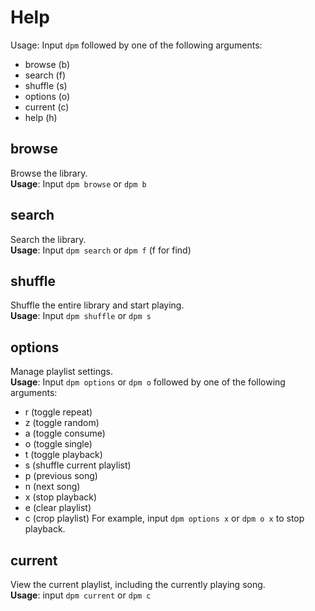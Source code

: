 # Help
Usage: Input `dpm` followed by one of the following arguments:
- browse (b)
- search (f)
- shuffle (s)
- options (o)
- current (c)
- help (h)
## browse
Browse the library.  
**Usage**: Input `dpm browse` or `dpm b`
## search
Search the library.  
**Usage**: Input `dpm search` or `dpm f` (f for find)
## shuffle
Shuffle the entire library and start playing.  
**Usage**: Input `dpm shuffle` or `dpm s`
## options
Manage playlist settings.  
**Usage**: Input `dpm options` or `dpm o` followed by one of the following arguments:
- r (toggle repeat)
- z (toggle random)
- a (toggle consume)
- o (toggle single)
- t (toggle playback)
- s (shuffle current playlist)
- p (previous song)
- n (next song)
- x (stop playback)
- e (clear playlist)
- c (crop playlist)
For example, input `dpm options x` or `dpm o x` to stop playback.
## current
View the current playlist, including the currently playing song.  
**Usage**: input `dpm current` or `dpm c`
